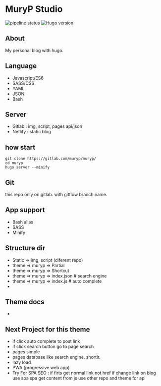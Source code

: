 # MuryP Studio

[![pipeline status](https://gitlab.com/muryp/muryp/badges/master/pipeline.svg)](https://gitlab.com/muryp/muryp/commits/master)
[![Hugo version](https://img.shields.io/badge/hugo-v0.84.1-ff69b4.svg)](http://gohugo.io/)

## About
My personal blog with hugo.

## Language
- Javascript/ES6
- SASS/CSS
- YAML
- JSON
- Bash

## Server
- Gitlab : img, script, pages api/json
- Netlify : static blog

## how start
```
git clone https://gitlab.com/muryp/muryp/
cd muryp
hugo server --minify
```

## Git
this repo only on gitlab. with gitflow branch name.

## App support
- Bash alias
- SASS
- Minify

## Structure dir
- Static => img, script (diferent repo)
- theme => muryp => Partial
- theme => muryp => Shortcut
- theme => muryp => index.json # search engine
- theme => muryp => index.js # auto complete
-
## Theme docs
-  


## Next Project for this theme
- if click auto complete to post link
- if click search button go to page search
- pages simple
- pages database like search engine, shortir.
- lazy load
- PWA (progressive web app)
- Try For SPA SEO :
    if firts get normal
    link not href
    if change link on blog use spa
    spa get content from js
    use other repo and theme for api

